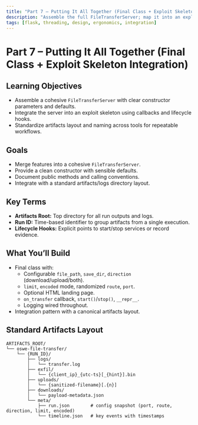 ```yaml
---
title: "Part 7 – Putting It All Together (Final Class + Exploit Skeleton Integration)"
description: "Assemble the full FileTransferServer; map it into an exploit skeleton with a standardized artifacts layout."
tags: [flask, threading, design, ergonomics, integration]
---
```


# Part 7 – Putting It All Together (Final Class + Exploit Skeleton Integration)

## Learning Objectives
- Assemble a cohesive `FileTransferServer` with clear constructor parameters and defaults.
- Integrate the server into an exploit skeleton using callbacks and lifecycle hooks.
- Standardize artifacts layout and naming across tools for repeatable workflows.

## Goals
- Merge features into a cohesive `FileTransferServer`.
- Provide a clean constructor with sensible defaults.
- Document public methods and calling conventions.
- Integrate with a standard artifacts/logs directory layout.

## Key Terms
- **Artifacts Root:** Top directory for all run outputs and logs.
- **Run ID:** Time-based identifier to group artifacts from a single execution.
- **Lifecycle Hooks:** Explicit points to start/stop services or record evidence.

## What You’ll Build
- Final class with:
  - Configurable `file_path`, `save_dir`, `direction` (download/upload/both).
  - `limit`, `encoded` mode, randomized `route`, `port`.
  - Optional HTML landing page.
  - `on_transfer` callback, `start()`/`stop()`, `__repr__`.
  - Logging wired throughout.
- Integration pattern with a canonical artifacts layout.

## Standard Artifacts Layout
```text
ARTIFACTS_ROOT/
└── oswe-file-transfer/
    └── {RUN_ID}/
        ├── logs/
        │   └── transfer.log
        ├── exfil/
        │   └── {client_ip}_{utc-ts}[_{hint}].bin
        ├── uploads/
        │   └── {sanitized-filename}[.{n}]
        ├── downloads/
        │   └── payload-metadata.json
        └── meta/
            ├── run.json        # config snapshot (port, route, direction, limit, encoded)
            └── timeline.json   # key events with timestamps
